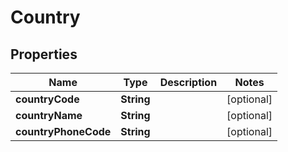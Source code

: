 
# Country

## Properties
Name | Type | Description | Notes
------------ | ------------- | ------------- | -------------
**countryCode** | **String** |  |  [optional]
**countryName** | **String** |  |  [optional]
**countryPhoneCode** | **String** |  |  [optional]



